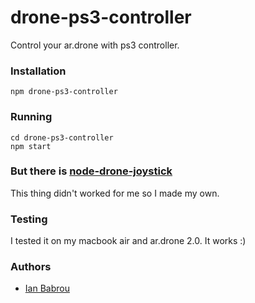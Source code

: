 drone-ps3-controller
====

Control your ar.drone with ps3 controller.

### Installation

```
npm drone-ps3-controller
```

### Running

```
cd drone-ps3-controller
npm start
```

### But there is [node-drone-joystick](https://github.com/TooTallNate/node-drone-joystick)

This thing didn't worked for me so I made my own.

### Testing

I tested it on my macbook air and ar.drone 2.0. It works :)

### Authors

* [Ian Babrou](https://github.com/bobrik)
